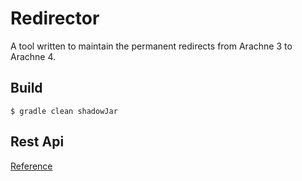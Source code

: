 # Redirector

A tool written to maintain the permanent redirects from Arachne 3 to Arachne 4.

## Build 

```
$ gradle clean shadowJar
```

## Rest Api

[Reference](docs/rest-api-reference.md)